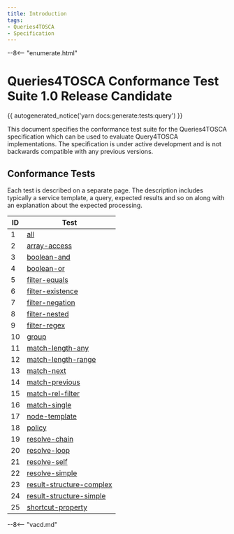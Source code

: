 ```yaml
---
title: Introduction
tags:
- Queries4TOSCA
- Specification
---
```


--8<-- "enumerate.html"

# Queries4TOSCA Conformance Test Suite 1.0 Release Candidate

{{ autogenerated_notice('yarn docs:generate:tests:query') }}

This document specifies the conformance test suite for the Queries4TOSCA specification which can be used to evaluate Query4TOSCA implementations.
The specification is under active development and is not backwards compatible with any previous versions.

## Conformance Tests

Each test is described on a separate page.
The description includes typically a service template, a query, expected results and so on along with an explanation about the expected
processing.

| ID | Test |
| --- | --- |
| 1 | [all](./test-all.md) |
| 2 | [array-access](./test-array-access.md) |
| 3 | [boolean-and](./test-boolean-and.md) |
| 4 | [boolean-or](./test-boolean-or.md) |
| 5 | [filter-equals](./test-filter-equals.md) |
| 6 | [filter-existence](./test-filter-existence.md) |
| 7 | [filter-negation](./test-filter-negation.md) |
| 8 | [filter-nested](./test-filter-nested.md) |
| 9 | [filter-regex](./test-filter-regex.md) |
| 10 | [group](./test-group.md) |
| 11 | [match-length-any](./test-match-length-any.md) |
| 12 | [match-length-range](./test-match-length-range.md) |
| 13 | [match-next](./test-match-next.md) |
| 14 | [match-previous](./test-match-previous.md) |
| 15 | [match-rel-filter](./test-match-rel-filter.md) |
| 16 | [match-single](./test-match-single.md) |
| 17 | [node-template](./test-node-template.md) |
| 18 | [policy](./test-policy.md) |
| 19 | [resolve-chain](./test-resolve-chain.md) |
| 20 | [resolve-loop](./test-resolve-loop.md) |
| 21 | [resolve-self](./test-resolve-self.md) |
| 22 | [resolve-simple](./test-resolve-simple.md) |
| 23 | [result-structure-complex](./test-result-structure-complex.md) |
| 24 | [result-structure-simple](./test-result-structure-simple.md) |
| 25 | [shortcut-property](./test-shortcut-property.md) |


--8<-- "vacd.md"